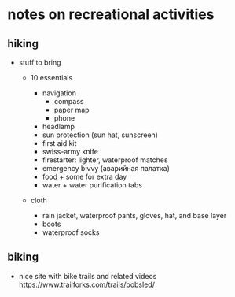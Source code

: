 # notes on recreational activities

## hiking 

- stuff to bring

  - 10 essentials
    - navigation
      - compass
      - paper map
      - phone
    - headlamp
    - sun protection (sun hat, sunscreen)
    - first aid kit
    - swiss-army knife
    - firestarter: lighter, waterproof matches
    - emergency bivvy (aварийная палатка)
    - food + some for extra day
    - water + water purification tabs

  - cloth
    - rain jacket, waterproof pants, gloves, hat, and base layer
    - boots
    - waterproof socks


## biking

- nice site with bike trails and related videos https://www.trailforks.com/trails/bobsled/
